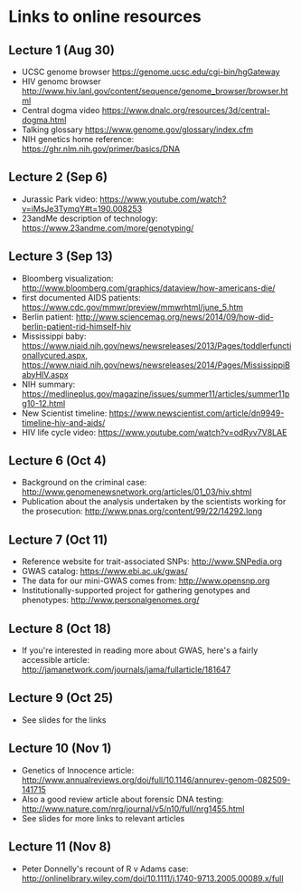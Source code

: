 # Links to online resources
## Lecture 1 (Aug 30)
* UCSC genome browser https://genome.ucsc.edu/cgi-bin/hgGateway
* HIV genomc browser http://www.hiv.lanl.gov/content/sequence/genome_browser/browser.html
* Central dogma video https://www.dnalc.org/resources/3d/central-dogma.html
* Talking glossary https://www.genome.gov/glossary/index.cfm
* NIH genetics home reference:  https://ghr.nlm.nih.gov/primer/basics/DNA

## Lecture 2 (Sep 6)
* Jurassic Park video: https://www.youtube.com/watch?v=iMsJe3TymqY#t=190.008253
* 23andMe description of technology: https://www.23andme.com/more/genotyping/

## Lecture 3 (Sep 13)
* Bloomberg visualization: http://www.bloomberg.com/graphics/dataview/how-americans-die/
* first documented AIDS patients: https://www.cdc.gov/mmwr/preview/mmwrhtml/june_5.htm
* Berlin patient: http://www.sciencemag.org/news/2014/09/how-did-berlin-patient-rid-himself-hiv
* Mississippi baby: https://www.niaid.nih.gov/news/newsreleases/2013/Pages/toddlerfunctionallycured.aspx, https://www.niaid.nih.gov/news/newsreleases/2014/Pages/MississippiBabyHIV.aspx
* NIH summary:  https://medlineplus.gov/magazine/issues/summer11/articles/summer11pg10-12.html
* New Scientist timeline: https://www.newscientist.com/article/dn9949-timeline-hiv-and-aids/
* HIV life cycle video: https://www.youtube.com/watch?v=odRyv7V8LAE

## Lecture 6 (Oct 4)
* Background on the criminal case: http://www.genomenewsnetwork.org/articles/01_03/hiv.shtml
* Publication about the analysis undertaken by the scientists working for the prosecution: http://www.pnas.org/content/99/22/14292.long 

## Lecture 7 (Oct 11)
* Reference website for trait-associated SNPs: http://www.SNPedia.org
* GWAS catalog: https://www.ebi.ac.uk/gwas/
* The data for our mini-GWAS comes from: http://www.opensnp.org
* Institutionally-supported project for gathering genotypes and phenotypes: http://www.personalgenomes.org/

## Lecture 8 (Oct 18)
* If you're interested in reading more about GWAS, here's a fairly accessible article: http://jamanetwork.com/journals/jama/fullarticle/181647

## Lecture 9 (Oct 25)
* See slides for the links

## Lecture 10 (Nov 1)
* Genetics of Innocence article: http://www.annualreviews.org/doi/full/10.1146/annurev-genom-082509-141715
* Also a good review article about forensic DNA testing: http://www.nature.com/nrg/journal/v5/n10/full/nrg1455.html
* See slides for more links to relevant articles 

## Lecture 11 (Nov 8)
* Peter Donnelly's recount of R v Adams case: http://onlinelibrary.wiley.com/doi/10.1111/j.1740-9713.2005.00089.x/full
